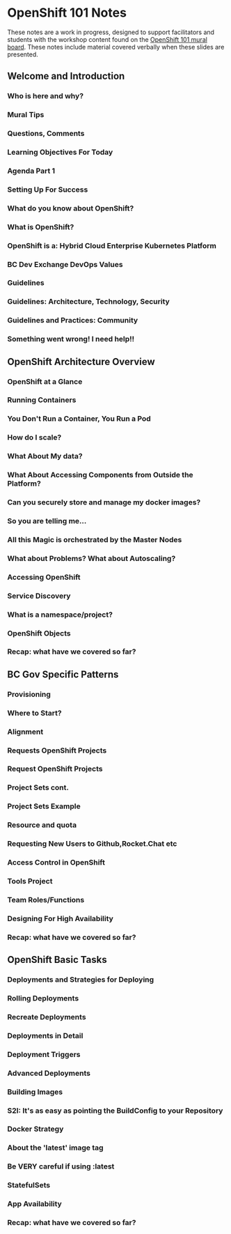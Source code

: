 # OpenShift 101 Notes

These notes are a work in progress, designed to support facilitators and students with the workshop content found on the [OpenShift 101 mural board](https://app.mural.co/t/platformservices5977/m/platformservices5977/1646945371597/a8a55e85f341c492d8ef9c656f2381115d6b5c65?sender=uf0df5317d8dbea9ee48c7230). These notes include material covered verbally when these slides are presented. 

## Welcome and Introduction 

### Who is here and why?
### Mural Tips
### Questions, Comments
### Learning Objectives For Today
### Agenda Part 1 
### Setting Up For Success
### What do you know about OpenShift?
### What is OpenShift?
### OpenShift is a:  Hybrid Cloud Enterprise Kubernetes Platform
### BC Dev Exchange DevOps Values
### Guidelines
### Guidelines: Architecture, Technology, Security
### Guidelines and Practices: Community
### Something went wrong! I need help!!

## OpenShift Architecture Overview

### OpenShift at a Glance
### Running Containers
### You Don't Run a Container, You Run a Pod 
### How do I scale? 
### What About My data? 
### What About Accessing Components from Outside the Platform?
### Can you securely store and manage my docker images?
### So you are telling me...
### All this Magic is orchestrated by the Master Nodes
### What about Problems? What about Autoscaling?
### Accessing OpenShift
### Service Discovery
### What is a namespace/project?
### OpenShift Objects
### Recap: what have we covered so far?

## BC Gov Specific Patterns 
### Provisioning
### Where to Start?
### Alignment
### Requests OpenShift Projects
### Request OpenShift Projects
### Project Sets cont. 
### Project Sets Example
### Resource and quota
### Requesting New Users to Github,Rocket.Chat etc 
### Access Control in OpenShift
### Tools Project
### Team Roles/Functions
### Designing For High Availability
### Recap: what have we covered so far?

## OpenShift Basic Tasks 
### Deployments and Strategies for Deploying
### Rolling Deployments
### Recreate Deployments
### Deployments in Detail
### Deployment Triggers
### Advanced Deployments 
### Building Images
### S2I: It's as easy as pointing the BuildConfig to your Repository
### Docker Strategy 
### About the 'latest' image tag
### Be VERY careful if using :latest
### StatefulSets
### App Availability
### Recap: what have we covered so far?

